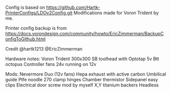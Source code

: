 Config is based on https://github.com/Hartk-PrinterConfigs/LDOv2Config.git
Modifications made for Voron Trident by me.

Printer config backup is from
https://docs.vorondesign.com/community/howto/EricZimmerman/BackupConfigToGithub.html

Credit
@hartk1213
@EricZimmerman


Hardware notes:
Voron Trident 300x300
SB toolhead with Optotap 5v
Btt octopus
Controller fans 24v running on 12v

Mods:
Nevermore Duo (12v fans)
Hepa exhaust with active carbon
Umbilical guide
Ptfe noodle
270 clamp hinges
Chamber thermistor
Sidepanel easy clips
Electrical door screw mod by myself
X,Y titanium backers
Headless
